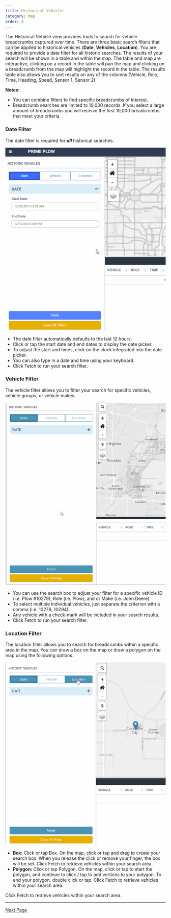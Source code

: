 ```yaml
---
title: Historical Vehicles
category: Map
order: 4
---
```


The Historical Vehicle view provides tools to search for vehicle breadcrumbs captured over time. There are three basic search filters that can be applied to historical vehicles (**Date**, **Vehicles**, **Location**). You are required to provide a date filter for all historic searches. The results of your search will be shown in a table and within the map. The table and map are interactive, clicking on a record in the table will pan the map and clicking on a breadcrumb from the map will highlight the record in the table. The results table also allows you to sort results on any of the columns (Vehicle, Role, Time, Heading, Speed, Sensor 1, Sensor 2).

**Notes:**
* You can combine filters to find specific breadcrumbs of interest.
* Breadcrumb searches are limited to 10,000 records. If you select a large amount of breadcrumbs you will receive the first 10,000 breadcrumbs that meet your criteria.


### Date Filter
The date filter is required for **_all_** historical searches.

![Historical Search Date Pickers](/img/historical_search_date_pickers.gif)

* The date filter automatically defaults to the last 12 hours.
* Click or tap the start date and end dates to display the date picker.  
* To adjust the start and times, click on the clock integrated into the date picker.
* You can also type in a date and time using your keyboard.
* Click Fetch to run your search filter.

### Vehicle Filter
The vehicle filter allows you to filter your search for specific vehicles, vehicle groups, or vehicle makes.

![Historical Vehicle Filter](/img/historical_vehicle_filter02.gif)

* You can use the search box to adjust your filter for a specific vehicle ID (i.e. Plow #10279), Role (i.e. Plow), and or Make (i.e. John Deere).
* To select multiple individual vehicles, just separate the criterion with a comma (i.e. 10279, 10294).
* Any vehicle with a check-mark will be included in your search results.
* Click Fetch to run your search filter.



### Location Filter
The location filter allows you to search for breadcrumbs within a specific area in the map. You can draw a box on the map or draw a polygon on the map using the following options.

![Historical Location Filter](/img/historical_locationfilter_01.gif)

* **Box:** Click or tap Box. On the map, click or tap and drag to create your search box. When you release the click or remove your finger, the box will be set. Click Fetch to retrieve vehicles within your search area.
* **Polygon:** Click or tap Polygon. On the map, click or tap to start the polygon, and continue to click / tap to add vertices to your polygon. To end your polygon, double click or tap. Click Fetch to retrieve vehicles within your search area.

Click Fetch to retrieve vehicles within your search area.

* * *
[Next Page](https://primeplow.github.io/Map/live-streets/)